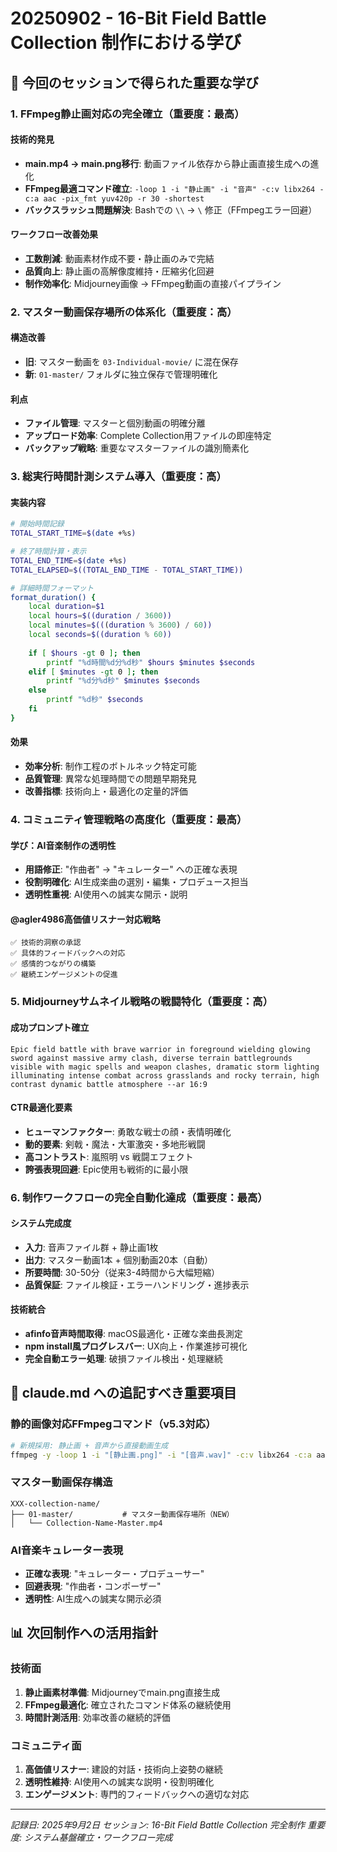 # 20250902 - 16-Bit Field Battle Collection 制作における学び

## 🎯 今回のセッションで得られた重要な学び

### 1. FFmpeg静止画対応の完全確立（重要度：最高）

#### 技術的発見
- **main.mp4 → main.png移行**: 動画ファイル依存から静止画直接生成への進化
- **FFmpeg最適コマンド確立**: `-loop 1 -i "静止画" -i "音声" -c:v libx264 -c:a aac -pix_fmt yuv420p -r 30 -shortest`
- **バックスラッシュ問題解決**: Bashでの `\\` → `\` 修正（FFmpegエラー回避）

#### ワークフロー改善効果
- **工数削減**: 動画素材作成不要・静止画のみで完結
- **品質向上**: 静止画の高解像度維持・圧縮劣化回避
- **制作効率化**: Midjourney画像 → FFmpeg動画の直接パイプライン

### 2. マスター動画保存場所の体系化（重要度：高）

#### 構造改善
- **旧**: マスター動画を `03-Individual-movie/` に混在保存
- **新**: `01-master/` フォルダに独立保存で管理明確化

#### 利点
- **ファイル管理**: マスターと個別動画の明確分離
- **アップロード効率**: Complete Collection用ファイルの即座特定
- **バックアップ戦略**: 重要なマスターファイルの識別簡素化

### 3. 総実行時間計測システム導入（重要度：高）

#### 実装内容
```bash
# 開始時間記録
TOTAL_START_TIME=$(date +%s)

# 終了時間計算・表示
TOTAL_END_TIME=$(date +%s)
TOTAL_ELAPSED=$((TOTAL_END_TIME - TOTAL_START_TIME))

# 詳細時間フォーマット
format_duration() {
    local duration=$1
    local hours=$((duration / 3600))
    local minutes=$(((duration % 3600) / 60))
    local seconds=$((duration % 60))
    
    if [ $hours -gt 0 ]; then
        printf "%d時間%d分%d秒" $hours $minutes $seconds
    elif [ $minutes -gt 0 ]; then
        printf "%d分%d秒" $minutes $seconds
    else
        printf "%d秒" $seconds
    fi
}
```

#### 効果
- **効率分析**: 制作工程のボトルネック特定可能
- **品質管理**: 異常な処理時間での問題早期発見
- **改善指標**: 技術向上・最適化の定量的評価

### 4. コミュニティ管理戦略の高度化（重要度：最高）

#### 学び：AI音楽制作の透明性
- **用語修正**: "作曲者" → "キュレーター" への正確な表現
- **役割明確化**: AI生成楽曲の選別・編集・プロデュース担当
- **透明性重視**: AI使用への誠実な開示・説明

#### @agler4986高価値リスナー対応戦略
```
✅ 技術的洞察の承認
✅ 具体的フィードバックへの対応  
✅ 感情的つながりの構築
✅ 継続エンゲージメントの促進
```

### 5. Midjourneyサムネイル戦略の戦闘特化（重要度：高）

#### 成功プロンプト確立
```
Epic field battle with brave warrior in foreground wielding glowing sword against massive army clash, diverse terrain battlegrounds visible with magic spells and weapon clashes, dramatic storm lighting illuminating intense combat across grasslands and rocky terrain, high contrast dynamic battle atmosphere --ar 16:9
```

#### CTR最適化要素
- **ヒューマンファクター**: 勇敢な戦士の顔・表情明確化
- **動的要素**: 剣戟・魔法・大軍激突・多地形戦闘
- **高コントラスト**: 嵐照明 vs 戦闘エフェクト
- **誇張表現回避**: Epic使用も戦術的に最小限

### 6. 制作ワークフローの完全自動化達成（重要度：最高）

#### システム完成度
- **入力**: 音声ファイル群 + 静止画1枚
- **出力**: マスター動画1本 + 個別動画20本（自動）
- **所要時間**: 30-50分（従来3-4時間から大幅短縮）
- **品質保証**: ファイル検証・エラーハンドリング・進捗表示

#### 技術統合
- **afinfo音声時間取得**: macOS最適化・正確な楽曲長測定
- **npm install風プログレスバー**: UX向上・作業進捗可視化
- **完全自動エラー処理**: 破損ファイル検出・処理継続

## 🔧 claude.md への追記すべき重要項目

### 静的画像対応FFmpegコマンド（v5.3対応）
```bash
# 新規採用: 静止画 + 音声から直接動画生成
ffmpeg -y -loop 1 -i "[静止画.png]" -i "[音声.wav]" -c:v libx264 -c:a aac -pix_fmt yuv420p -r 30 -shortest "[出力.mp4]"
```

### マスター動画保存構造
```
XXX-collection-name/
├── 01-master/           # マスター動画保存場所（NEW）
│   └── Collection-Name-Master.mp4
```

### AI音楽キュレーター表現
- **正確な表現**: "キュレーター・プロデューサー" 
- **回避表現**: "作曲者・コンポーザー"
- **透明性**: AI生成への誠実な開示必須

## 📊 次回制作への活用指針

### 技術面
1. **静止画素材準備**: Midjourneyでmain.png直接生成
2. **FFmpeg最適化**: 確立されたコマンド体系の継続使用
3. **時間計測活用**: 効率改善の継続的評価

### コミュニティ面  
1. **高価値リスナー**: 建設的対話・技術向上姿勢の継続
2. **透明性維持**: AI使用への誠実な説明・役割明確化
3. **エンゲージメント**: 専門的フィードバックへの適切な対応

---

*記録日: 2025年9月2日*
*セッション: 16-Bit Field Battle Collection 完全制作*
*重要度: システム基盤確立・ワークフロー完成*